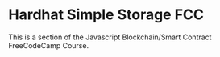 # Hardhat Simple Storage FCC

This is a section of the Javascript Blockchain/Smart Contract FreeCodeCamp Course.
